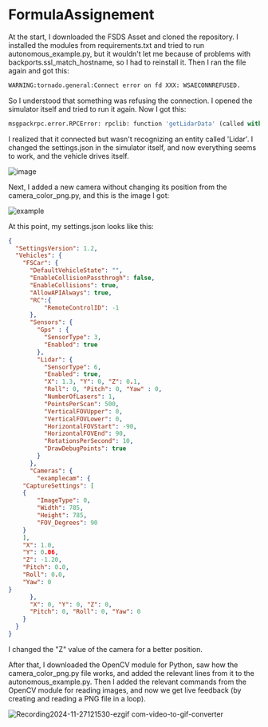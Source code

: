 # FormulaAssignement
At the start, I downloaded the FSDS Asset and cloned the repository. I installed the modules from requirements.txt and tried to run autonomous_example.py, but it wouldn't let me because of problems with backports.ssl_match_hostname, so I had to reinstall it.
Then I ran the file again and got this:


```python
WARNING:tornado.general:Connect error on fd XXX: WSAECONNREFUSED.
```
 So I understood that something was refusing the connection. I opened the simulator itself and tried to run it again. 
 Now I got this:


```python
msgpackrpc.error.RPCError: rpclib: function 'getLidarData' (called with 2 arg(s)) threw an exception. The exception contained this information: No lidar with name Lidar exist on vehicle.
```
I realized that it connected but wasn't recognizing an entity called 'Lidar'. I changed the settings.json in the simulator itself, and now everything seems to work, and the vehicle drives itself.


![image](https://github.com/user-attachments/assets/a198c87c-75ae-43b7-b32a-4dc542351bbf)

Next, I added a new camera without changing its position from the camera_color_png.py, and this is the image I got:

![example](https://github.com/user-attachments/assets/8ca7f901-906f-4b0b-9cf1-5bf5a00eb9b8)

At this point, my settings.json looks like this:


```json
{
  "SettingsVersion": 1.2,
  "Vehicles": {
    "FSCar": {
      "DefaultVehicleState": "",
      "EnableCollisionPassthrogh": false,
      "EnableCollisions": true,
      "AllowAPIAlways": true,
      "RC":{
          "RemoteControlID": -1
      },
      "Sensors": {
        "Gps" : {
          "SensorType": 3,
          "Enabled": true
        },
        "Lidar": {
          "SensorType": 6,
          "Enabled": true,
          "X": 1.3, "Y": 0, "Z": 0.1,
          "Roll": 0, "Pitch": 0, "Yaw" : 0,
          "NumberOfLasers": 1,
          "PointsPerScan": 500,
          "VerticalFOVUpper": 0,
          "VerticalFOVLower": 0,
          "HorizontalFOVStart": -90,
          "HorizontalFOVEnd": 90,
          "RotationsPerSecond": 10,
          "DrawDebugPoints": true
        }
      },
      "Cameras": {
        "examplecam": {
    "CaptureSettings": [
    {
        "ImageType": 0,
        "Width": 785,
        "Height": 785,
        "FOV_Degrees": 90
    }
    ],
    "X": 1.0,
    "Y": 0.06,
    "Z": -1.20,
    "Pitch": 0.0,
    "Roll": 0.0,
    "Yaw": 0
}
      },
      "X": 0, "Y": 0, "Z": 0,
      "Pitch": 0, "Roll": 0, "Yaw": 0
    }
  }
}
```
I changed the "Z" value of the camera for a better position.

After that, I downloaded the OpenCV module for Python, saw how the camera_color_png.py file works, and added the relevant lines from it to the autonomous_example.py. Then I added the relevant commands from the OpenCV module for reading images, and now we get live feedback (by creating and reading a PNG file in a loop).


![Recording2024-11-27121530-ezgif com-video-to-gif-converter](https://github.com/user-attachments/assets/6ce11d04-e6f3-4088-8ae8-ac3f1478c0c0)


